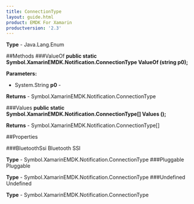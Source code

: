```yaml
---
title: ConnectionType
layout: guide.html 
product: EMDK For Xamarin 
productversion: '2.3' 
---
```


    

**Type** - Java.Lang.Enum

##Methods
###ValueOf
**public static Symbol.XamarinEMDK.Notification.ConnectionType ValueOf (string p0);**


        

**Parameters:** 

* System.String **p0** - 
        

**Returns** - Symbol.XamarinEMDK.Notification.ConnectionType

###Values
**public static Symbol.XamarinEMDK.Notification.ConnectionType[] Values ();**


        


**Returns** - Symbol.XamarinEMDK.Notification.ConnectionType[]

##Properties

###BluetoothSsi
Bluetooth SSI

**Type** - Symbol.XamarinEMDK.Notification.ConnectionType
###Pluggable
Pluggable

**Type** - Symbol.XamarinEMDK.Notification.ConnectionType
###Undefined
Undefined

**Type** - Symbol.XamarinEMDK.Notification.ConnectionType



